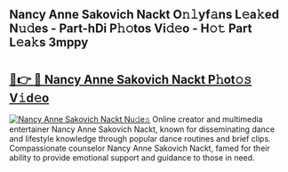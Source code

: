 ## Nancy Anne Sakovich Nackt O𝚗𝚕yf𝚊ns L𝚎a𝚔ed N𝚞𝚍es - Part-hDi P𝚑𝚘tos Vi𝚍𝚎o - H𝚘𝚝 Part L𝚎a𝚔s 3mppy

# <h2><a href="http://kfcwgx.oniu.top/?m=Nancy+Anne+Sakovich+Nackt">🔗👉 🔴 Nancy Anne Sakovich Nackt P𝚑ot𝚘𝚜 V𝚒d𝚎o</a></h2>

[![Nancy Anne Sakovich Nackt Nu𝚍e𝚜](https://i.imgur.com/0qMVB7G.gif)](http://kfcwgx.oniu.top/?m=Nancy+Anne+Sakovich+Nackt)
Online creator and multimedia entertainer Nancy Anne Sakovich Nackt, known for disseminating dance and lifestyle knowledge through popular dance routines and brief clips. Compassionate counselor Nancy Anne Sakovich Nackt, famed for their ability to provide emotional support and guidance to those in need.  
